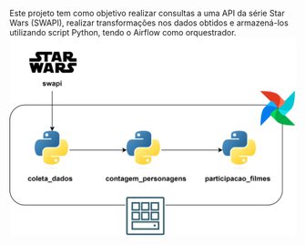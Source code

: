 Este projeto tem como objetivo realizar consultas a uma API da série Star Wars (SWAPI), realizar transformações nos dados obtidos e armazená-los utilizando script Python, tendo o Airflow como orquestrador.
![airflow-pipeline](./airflow-starwars.png)
